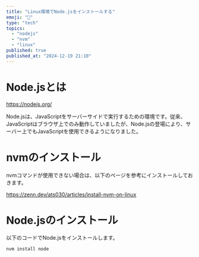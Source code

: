 ```yaml
---
title: "Linux環境でNode.jsをインストールする"
emoji: "🔗"
type: "tech"
topics:
  - "nodejs"
  - "nvm"
  - "linux"
published: true
published_at: "2024-12-19 21:10"
---
```


# Node.jsとは

https://nodejs.org/

Node.jsは、JavaScriptをサーバーサイドで実行するための環境です。従来、JavaScriptはブラウザ上でのみ動作していましたが、Node.jsの登場により、サーバー上でもJavaScriptを使用できるようになりました。

# nvmのインストール

nvmコマンドが使用できない場合は、以下のページを参考にインストールしておきます。

https://zenn.dev/ats030/articles/install-nvm-on-linux

# Node.jsのインストール

以下のコードでNode.jsをインストールします。

```bash
nvm install node
```
